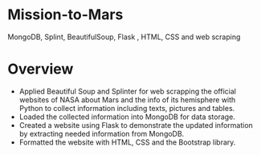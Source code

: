 # Mission-to-Mars
MongoDB, Splint, BeautifulSoup, Flask , HTML, CSS and web scraping
# Overview
- Applied Beautiful Soup and Splinter for web scrapping the official websites of NASA about Mars and the info of its hemisphere with Python to collect information including texts, pictures and tables. 
- Loaded the collected information into MongoDB for data storage.
- Created a website using Flask to demonstrate the updated information by extracting needed information from MongoDB. 
- Formatted the website with HTML, CSS and the Bootstrap library.
